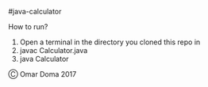 #java-calculator

How to run? 

1) Open a terminal in the directory you cloned this repo in
2) javac Calculator.java
3) java Calculator

Ⓒ Omar Doma 2017